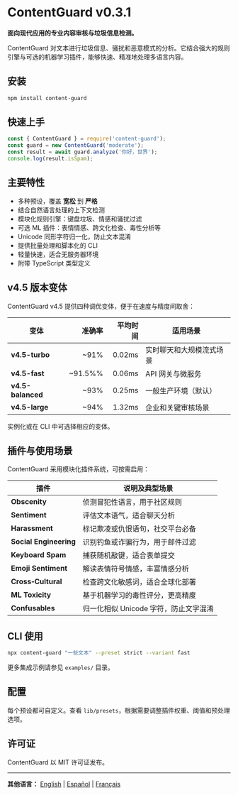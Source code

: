 # ContentGuard v0.3.1

**面向现代应用的专业内容审核与垃圾信息检测。**

ContentGuard 对文本进行垃圾信息、骚扰和恶意模式的分析。它结合强大的规则引擎与可选的机器学习插件，能够快速、精准地处理多语言内容。

## 安装

```bash
npm install content-guard
```

## 快速上手

```javascript
const { ContentGuard } = require('content-guard');
const guard = new ContentGuard('moderate');
const result = await guard.analyze('你好，世界');
console.log(result.isSpam);
```

## 主要特性

- 多种预设，覆盖 **宽松** 到 **严格**
- 结合自然语言处理的上下文检测
- 模块化规则引擎：键盘垃圾、情感和骚扰过滤
- 可选 ML 插件：表情情感、跨文化检查、毒性分析等
- Unicode 同形字符归一化，防止文本混淆
- 提供批量处理和脚本化的 CLI
- 轻量快速，适合无服务器环境
- 附带 TypeScript 类型定义

## v4.5 版本变体

ContentGuard v4.5 提供四种调优变体，便于在速度与精度间取舍：

| 变体              | 准确率 | 平均时间 | 适用场景                     |
|-------------------|------:|--------:|-----------------------------|
| **v4.5-turbo**    | ~91%  | 0.02ms  | 实时聊天和大规模流式场景     |
| **v4.5-fast**     | ~91.5%%  | 0.06ms  | API 网关与微服务            |
| **v4.5-balanced** | ~93%  | 0.25ms  | 一般生产环境（默认）         |
| **v4.5-large**    | ~94%  | 1.32ms  | 企业和关键审核场景           |

实例化或在 CLI 中可选择相应的变体。

## 插件与使用场景

ContentGuard 采用模块化插件系统，可按需启用：

| 插件              | 说明及典型场景                               |
|-------------------|----------------------------------------------|
| **Obscenity**     | 侦测冒犯性语言，用于社区规则                 |
| **Sentiment**     | 评估文本语气，适合聊天分析                   |
| **Harassment**    | 标记欺凌或仇恨语句，社交平台必备             |
| **Social Engineering** | 识别钓鱼或诈骗行为，用于邮件过滤         |
| **Keyboard Spam** | 捕获随机敲键，适合表单提交                   |
| **Emoji Sentiment** | 解读表情符号情感，丰富情感分析             |
| **Cross‑Cultural** | 检查跨文化敏感词，适合全球化部署             |
| **ML Toxicity**   | 基于机器学习的毒性评分，更高精度             |
| **Confusables**   | 归一化相似 Unicode 字符，防止文字混淆         |

## CLI 使用

```bash
npx content-guard "一些文本" --preset strict --variant fast
```

更多集成示例请参见 `examples/` 目录。

## 配置

每个预设都可自定义。查看 `lib/presets`，根据需要调整插件权重、阈值和预处理选项。

## 许可证

ContentGuard 以 MIT 许可证发布。

---

**其他语言：** [English](README.md) | [Español](README.es.md) | [Français](README.fr.md)
